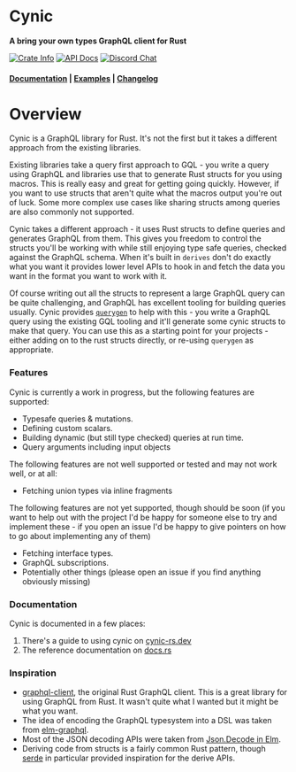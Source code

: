 <h1>Cynic</h1>

<p>
  <strong>A bring your own types GraphQL client for Rust</strong>
</p>

<p>
  <a href="https://crates.io/crates/cynic"><img alt="Crate Info" src="https://img.shields.io/crates/v/cynic.svg"/></a>
  <a href="https://docs.rs/cynic/"><img alt="API Docs" src="https://img.shields.io/badge/docs.rs-cynic-green"/></a>
  <a href="https://discord.gg/Y5xDmDP"><img alt="Discord Chat" src="https://img.shields.io/discord/754633560933269544"/></a>
  <!-- 
      <a href="https://blog.rust-lang.org/2020/07/16/Rust-1.45.0.html"><img alt="Rustc Version 1.45+" src="https://img.shields.io/badge/rustc-1.45%2B-lightgrey.svg"/></a>
      -->
</p>

<h4>
  <a href="https://cynic-rs.dev">Documentation</a>
  <span> | </span>
  <a href="https://github.com/obmarg/cynic/tree/master/examples/examples">Examples</a>
  <span> | </span>
  <a href="https://github.com/obmarg/cynic/blob/master/CHANGELOG.md">Changelog</a>
</h4>

# Overview

Cynic is a GraphQL library for Rust. It's not the first but it takes a
different approach from the existing libraries.

Existing libraries take a query first approach to GQL - you write a query using
GraphQL and libraries use that to generate Rust structs for you using macros.
This is really easy and great for getting going quickly. However, if you want
to use structs that aren't quite what the macros output you're out of luck.
Some more complex use cases like sharing structs among queries are also
commonly not supported.

Cynic takes a different approach - it uses Rust structs to define queries and
generates GraphQL from them. This gives you freedom to control the structs
you'll be working with while still enjoying type safe queries, checked against
the GraphQL schema. When it's built in `derives` don't do exactly what you
want it provides lower level APIs to hook in and fetch the data you want in the
format you want to work with it.

Of course writing out all the structs to represent a large GraphQL query can be
quite challenging, and GraphQL has excellent tooling for building queries
usually. Cynic provides [`querygen`][1] to help with this - you write a
GraphQL query using the existing GQL tooling and it'll generate some cynic
structs to make that query. You can use this as a starting point for your
projects - either adding on to the rust structs directly, or re-using
`querygen` as appropriate.

### Features

Cynic is currently a work in progress, but the following features are
supported:

- Typesafe queries & mutations.
- Defining custom scalars.
- Building dynamic (but still type checked) queries at run time.
- Query arguments including input objects

The following features are not well supported or tested and may not work well,
or at all:

- Fetching union types via inline fragments

The following features are not yet supported, though should be soon (if you
want to help out with the project I'd be happy for someone else to try and
implement these - if you open an issue I'd be happy to give pointers on how to
go about implementing any of them)

- Fetching interface types.
- GraphQL subscriptions.
- Potentially other things (please open an issue if you find anything obviously
  missing)

### Documentation

Cynic is documented in a few places:

1. There's a guide to using cynic on [cynic-rs.dev](https://cynic-rs.dev)
2. The reference documentation on [docs.rs](https://docs.rs/cynic)

### Inspiration

- [graphql-client][2], the original Rust GraphQL client. This is a great
  library for using GraphQL from Rust. It wasn't quite what I wanted but it
  might be what you want.
- The idea of encoding the GraphQL typesystem into a DSL was taken from
  [elm-graphql][3].
- Most of the JSON decoding APIs were taken from [Json.Decode in Elm][4].
- Deriving code from structs is a fairly common Rust pattern, though [serde][5]
  in particular provided inspiration for the derive APIs.

[1]: https://generator.cynic-rs.dev
[2]: https://github.com/graphql-rust/graphql-client
[3]: https://github.com/dillonkearns/elm-graphql
[4]: https://package.elm-lang.org/packages/elm/json/latest/Json.Decode
[5]: https://serde.rs
